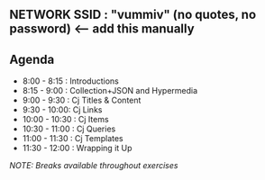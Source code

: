 ## NETWORK SSID : "vummiv" (no quotes, no password) <-- add this manually

## Agenda

* 8:00 - 8:15 : Introductions
* 8:15 - 9:00 : Collection+JSON and Hypermedia
* 9:00 - 9:30 : Cj Titles & Content
* 9:30 - 10:00: Cj Links
* 10:00 - 10:30 : Cj Items
* 10:30 - 11:00 : Cj Queries
* 11:00 - 11:30 : Cj Templates
* 11:30 - 12:00 : Wrapping it Up

_NOTE: Breaks available throughout exercises_
